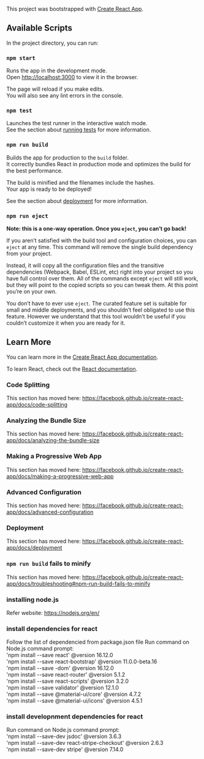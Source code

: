 This project was bootstrapped with [Create React App](https://github.com/facebook/create-react-app).

## Available Scripts

In the project directory, you can run:

### `npm start`

Runs the app in the development mode.<br />
Open [http://localhost:3000](http://localhost:3000) to view it in the browser.

The page will reload if you make edits.<br />
You will also see any lint errors in the console.

### `npm test`

Launches the test runner in the interactive watch mode.<br />
See the section about [running tests](https://facebook.github.io/create-react-app/docs/running-tests) for more information.

### `npm run build`

Builds the app for production to the `build` folder.<br />
It correctly bundles React in production mode and optimizes the build for the best performance.

The build is minified and the filenames include the hashes.<br />
Your app is ready to be deployed!

See the section about [deployment](https://facebook.github.io/create-react-app/docs/deployment) for more information.

### `npm run eject`

**Note: this is a one-way operation. Once you `eject`, you can’t go back!**

If you aren’t satisfied with the build tool and configuration choices, you can `eject` at any time. This command will remove the single build dependency from your project.

Instead, it will copy all the configuration files and the transitive dependencies (Webpack, Babel, ESLint, etc) right into your project so you have full control over them. All of the commands except `eject` will still work, but they will point to the copied scripts so you can tweak them. At this point you’re on your own.

You don’t have to ever use `eject`. The curated feature set is suitable for small and middle deployments, and you shouldn’t feel obligated to use this feature. However we understand that this tool wouldn’t be useful if you couldn’t customize it when you are ready for it.

## Learn More

You can learn more in the [Create React App documentation](https://facebook.github.io/create-react-app/docs/getting-started).

To learn React, check out the [React documentation](https://reactjs.org/).

### Code Splitting

This section has moved here: https://facebook.github.io/create-react-app/docs/code-splitting

### Analyzing the Bundle Size

This section has moved here: https://facebook.github.io/create-react-app/docs/analyzing-the-bundle-size

### Making a Progressive Web App

This section has moved here: https://facebook.github.io/create-react-app/docs/making-a-progressive-web-app

### Advanced Configuration

This section has moved here: https://facebook.github.io/create-react-app/docs/advanced-configuration

### Deployment

This section has moved here: https://facebook.github.io/create-react-app/docs/deployment

### `npm run build` fails to minify

This section has moved here: https://facebook.github.io/create-react-app/docs/troubleshooting#npm-run-build-fails-to-minify

### installing node.js

Refer website: https://nodejs.org/en/

### install dependencies for react

Follow the list of dependencied from package.json file
Run command on Node.js command prompt: <br />
'npm install --save react' @version 16.12.0 <br />
'npm install --save react-bootstrap' @version 11.0.0-beta.16 <br />
'npm install --save -dom' @version 16.12.0 <br />
'npm install --save react-router' @version 5.1.2 <br />
'npm install --save react-scripts' @version 3.2.0 <br />
'npm install --save validator' @version 12.1.0 <br />
'npm install --save @material-ui/core' @version 4.7.2 <br />
'npm install --save @material-ui/icons' @version 4.5.1 <br />

### install developnment dependencies for react

Run command on Node.js command prompt:<br />
'npm install --save-dev jsdoc' @version 3.6.3 <br />
'npm install --save-dev react-stripe-checkout' @version 2.6.3 <br />
'npm install --save-dev stripe' @version 7.14.0 <br />
